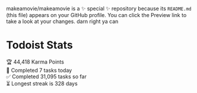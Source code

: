 makeamovie/makeamovie is a ✨ special ✨ repository because its `README.md` (this file) appears on your GitHub profile.
You can click the Preview link to take a look at your changes. darn right ya can

# Todoist Stats

<!-- TODO-IST:START -->
🏆  44,418 Karma Points           
🌸  Completed 7 tasks today           
✅  Completed 31,095 tasks so far           
⏳  Longest streak is 328 days
<!-- TODO-IST:END -->